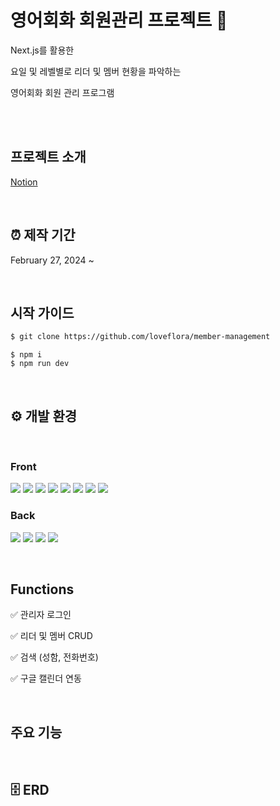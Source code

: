 # 영어회화 회원관리 프로젝트 🔗

Next.js를 활용한

요일 및 레벨별로 리더 및 멤버 현황을 파악하는

영어회화 회원 관리 프로그램

<!-- ## 🌐 웹 사이트 주소 -->

<!-- [Memberlist]() -->

<br/>
<br/>

## 프로젝트 소개

[Notion](https://polydactyl-cello-2db.notion.site/790507cf5ab94d90b0f52b7a34e1d1c0?pvs=4)

</br>

## ⏰ 제작 기간

February 27, 2024 ~

</br>

## 시작 가이드

```bash
$ git clone https://github.com/loveflora/member-management
```

```
$ npm i
$ npm run dev
```

</br>

## ⚙️ 개발 환경

</br>

### Front

<p>
<img src="https://img.shields.io/badge/HTML-E34F26?style=flat-square&logo=HTML5&logoColor=white"/>
<img src="https://img.shields.io/badge/CSS-1572B6?style=flat-square&logo=CSS3&logoColor=white"/>
<img src="https://img.shields.io/badge/JavaScript-F7DF1E?style=flat-square&logo=JavaScript&logoColor=white"/>
<img src="https://img.shields.io/badge/React-61DAFB?style=flat-square&logo=React&logoColor=white"/>
<img src="https://img.shields.io/badge/TypeScript-3178C6?style=flat-square&logo=TypeScript&logoColor=white"/>
<img src="https://img.shields.io/badge/MUI-007FFF?style=flat-square&logo=TypeScript&logoColor=white"/>
<img src="https://img.shields.io/badge/Github-000000?style=flat-square&logo=Github&logoColor=white"/>
<img src="https://img.shields.io/badge/Figma-F24E1E?style=flat-square&logo=Figma&logoColor=white"/>
</p>

<!-- Next.js 추가 -->

### Back

<p>
<!-- <img src="https://img.shields.io/badge/socket.io-010101?style=flat-square&logo=socket.io&logoColor=white"> -->
<img src="https://img.shields.io/badge/node.js-339933?style=flat-square&logo=Node.js&logoColor=white">
<img src="https://img.shields.io/badge/express-000000?style=flat-square&logo=express&logoColor=white">
<img src="https://img.shields.io/badge/mysql-4479A1?style=flat-square&logo=mysql&logoColor=white"> 
<img src="https://img.shields.io/badge/Sequelize-4B0082.svg?style=flat-square&logo=sequelize&logoColor=white"/>
<!-- <img src="https://img.shields.io/badge/Amazon AWS-232F3E?style=flat-square&logo=amazonaws&logoColor=white"/> -->
<!-- <img src="https://img.shields.io/badge/nginx-%23009639.svg?style=flat-square&logo=nginx&logoColor=white"/> -->
</p>

</br>

## Functions

✅ 관리자 로그인

✅ 리더 및 멤버 CRUD

✅ 검색 (성함, 전화번호)

✅ 구글 캘린더 연동

</br>

## 주요 기능

<!-- ## 🚢 화면 설계서 -->

<!-- ![image](https://github.com/SesacProjectTeamA-2/pj-develop/assets/95282021/4f9d5688-f4c7-48f0-a73c-3e9aadfbc5c1) -->

<!-- ## 🎨 와이어 프레임 -->
<!-- [Figma](https://www.figma.com/file/wiiwMEqh7oAivKKO2uwbLe/Skygrey-218's-team-library?type=design&node-id=0-1&mode=design&t=Ul65uyHVEweViBth-0)


![image](https://github.com/SesacProjectTeamA-2/pj-front/assets/86273626/3515f133-f7b3-4ecb-9e0b-0eb4d8f44503)

-->

</br>

## 🗄️ ERD

<!-- [ERD](https://www.erdcloud.com/d/koATx2ojGQyH5Y62S)
![image](https://github.com/SesacProjectTeamA-2/pj-develop/assets/107044870/bee84bec-fb96-4ddb-9e2f-f75c7a893209) -->
